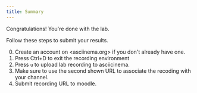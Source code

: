 ```yaml
---
title: Summary
---
```


Congratulations! You're done with the lab.

Follow these steps to submit your results.

0. Create an account on <asciinema.org> if you don't already have one.
1. Press Ctrl+D to exit the recording environment
2. Press `u` to upload lab recording to asciicinema.
3. Make sure to use the second shown URL to associate the recoding with your channel.
4. Submit recording URL to moodle.
